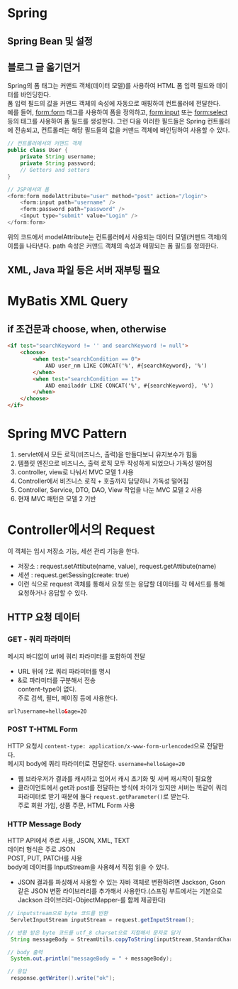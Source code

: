 # Spring

## Spring Bean 및 설정

## 블로그 글 옮기던거

Spring의 폼 태그는 커맨드 객체(데이터 모델)를 사용하여 HTML 폼 입력 필드와 데이터를 바인딩한다.  
폼 입력 필드의 값을 커맨드 객체의 속성에 자동으로 매핑하여 컨트롤러에 전달한다.  
예를 들어, <form:form> 태그를 사용하여 폼을 정의하고, <form:input> 또는 <form:select> 등의 태그를 사용하여 폼 필드를 생성한다. 그런 다음 이러한 필드들은 Spring 컨트롤러에 전송되고, 컨트롤러는 해당 필드들의 값을 커맨드 객체에 바인딩하여 사용할 수 있다.

```java
// 컨트롤러에서의 커맨드 객체
public class User {
    private String username;
    private String password;
    // Getters and setters
}

// JSP에서의 폼
<form:form modelAttribute="user" method="post" action="/login">
    <form:input path="username" />
    <form:password path="password" />
    <input type="submit" value="Login" />
</form:form>
```

위의 코드에서 modelAttribute는 컨트롤러에서 사용되는 데이터 모델(커맨드 객체)의 이름을 나타낸다. path 속성은 커맨드 객체의 속성과 매핑되는 폼 필드를 정의한다.

## XML, Java 파일 등은 서버 재부팅 필요

# MyBatis XML Query

## if 조건문과 choose, when, otherwise

```html
<if test="searchKeyword != '' and searchKeyword != null">
    <choose>
        <when test="searchCondition == 0">
            AND user_nm LIKE CONCAT('%', #{searchKeyword}, '%')
        </when>
        <when test="searchCondition == 1">
            AND emailaddr LIKE CONCAT('%', #{searchKeyword}, '%')
        </when>
    </choose>
</if>
```

# Spring MVC Pattern

1. servlet에서 모든 로직(비즈니스, 출력)을 만들다보니 유지보수가 힘듦
2. 템플릿 엔진으로 비즈니스, 출력 로직 모두 작성하게 되었으나 가독성 떨어짐
3. controller, view로 나눠서 MVC 모델 1 사용
4. Controller에서 비즈니스 로직 + 호출까지 담당하니 가독성 떨어짐
5. Controller, Service, DTO, DAO, View 작업을 나눈 MVC 모델 2 사용
6. 현재 MVC 패턴은 모델 2 기반

# Controller에서의 Request

이 객체는 임시 저장소 기능, 세션 관리 기능을 한다.

-   저장소 : request.setAttibute(name, value), request.getAttibute(name)
-   세션 : request.getSessing(create: true)
-   이런 식으로 request 객체를 통해서 요청 또는 응답할 데이터를 각 메서드를 통해 요청하거나 응답할 수 있다.

## HTTP 요청 데이터

### GET - 쿼리 파라미터

메시지 바디없이 url에 쿼리 파라미터를 포함하여 전달

-   URL 뒤에 ?로 쿼리 파라미터를 명시
-   &로 파라미터를 구분해서 전송  
    content-type이 없다.  
    주로 검색, 필터, 페이징 등에 사용한다.

```html
url?username=hello&age=20
```

### POST T-HTML Form

HTTP 요청시 `content-type: application/x-www-form-urlencoded`으로 전달한다.  
메시지 body에 쿼리 파라미터로 전달한다. `username=hello&age=20`

-   웹 브라우저가 결과를 캐시하고 있어서 캐시 초기화 및 서버 재시작이 필요함
-   클라이언트에서 get과 post를 전달하는 방식에 차이가 있지만 서버는 똑같이 쿼리 파라미터로 받기 때문에 둘다 `request.getParameter()`로 받는다.  
    주로 회원 가입, 상품 주문, HTML Form 사용

### HTTP Message Body

HTTP API에서 주로 사용, JSON, XML, TEXT  
데이터 형식은 주로 JSON  
POST, PUT, PATCH를 사용  
body에 데이터를 InputStream을 사용해서 직접 읽을 수 있다.

-   JSON 결과를 파싱해서 사용할 수 있는 자바 객체로 변환하려면 Jackson, Gson 같은 JSON 변환 라이브러리를 추가해서 사용한다.(스프링 부트에서는 기본으로 Jackson 라이브러리-ObjectMapper-를 함께 제공한다)

```java
// inputstream으로 byte 코드를 반환
 ServletInputStream inputStream = request.getInputStream();

// 반환 받은 byte 코드를 utf_8 charset으로 지정해서 문자로 담기
 String messageBody = StreamUtils.copyToString(inputStream,StandardCharsets.UTF_8);

// body 출력
 System.out.println("messageBody = " + messageBody);

// 응답
 response.getWriter().write("ok");
```
